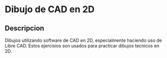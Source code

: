 # Dibujo de CAD en 2D


## Descripcion
Dibujos utilizando software de CAD en 2D, especialmente haciendo uso de Libre CAD.
Estos ejercisios son usados para practicar dibujos tecnicos en 2D. 
